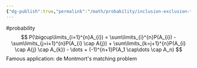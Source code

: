 ```yaml
---
{"dg-publish":true,"permalink":"/math/probability/inclusion-exclusion-theorem/","created":"","updated":""}
---
```


#probability 
$$
P(\bigcup\limits_{i=1}^{n}A_{i}) =
\sum\limits_{i}^{n}P(A_{i}) -
\sum\limits_{j=i+1}^{n}P(A_{i} \cap A{j}) +
\sum\limits_{k=j+1}^{n}P(A_{i} \cap A{j} \cap A_{k}) -
\dots +
(-1)^{n+1}P(A_1 \cap\dots \cap A_n)
$$
Famous application: de Montmort's matching problem